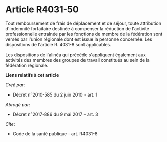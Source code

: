 # Article R4031-50

Tout remboursement de frais de déplacement et de séjour, toute attribution d'indemnité forfaitaire destinée à compenser la
réduction de l'activité professionnelle entraînée par les fonctions de membre de la fédération sont versés par l'union
régionale dont est issue la personne concernée. Les dispositions de l'article R. 4031-8 sont applicables. 

Les dispositions de l'alinéa qui précède s'appliquent également aux activités des membres des groupes de travail constitués
au sein de la fédération régionale.

**Liens relatifs à cet article**

_Créé par_:

  - Décret n°2010-585 du 2 juin 2010 - art. 1

_Abrogé par_:

  - Décret n°2017-886 du 9 mai 2017 - art. 3

_Cite_:

  - Code de la santé publique - art. R4031-8
